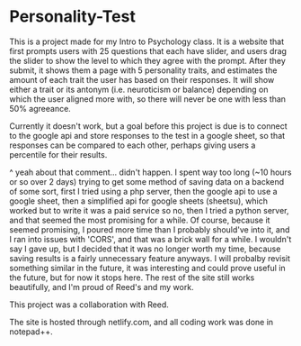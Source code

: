 # Personality-Test

This is a project made for my Intro to Psychology class. It is a website that first prompts users with 25 questions that each have slider, and users drag the slider to show the level to which they agree with the prompt. After they submit, it shows them a page with 5 personality traits, and estimates the amount of each trait the user has based on their responses. It will show either a trait or its antonym (i.e. neuroticism or balance) depending on which the user aligned more with, so there will never be one with less than 50% agreeance.

Currently it doesn't work, but a goal before this project is due is to connect to the google api and store responses to the test in a google sheet, so that responses can be compared to each other, perhaps giving users a percentile for their results.

^ yeah about that comment... didn't happen. I spent way too long (~10 hours or so over 2 days) trying to get some method of saving data on a backend of some sort, first I tried using a php server, then the google api to use a google sheet, then a simplified api for google sheets (sheetsu), which worked but to write it was a paid service so no, then I tried a python server, and that seemed the most promising for a while. Of course, because it seemed promising, I poured more time than I probably should've into it, and I ran into issues with 'CORS', and that was a brick wall for a while. I wouldn't say I gave up, but I decided that it was no longer worth my time, because saving results is a fairly unnecessary feature anyways. I will probalby revisit something similar in the future, it was interesting and could prove useful in the future, but for now it stops here. The rest of the site still works beautifully, and I'm proud of Reed's and my work.

This project was a collaboration with Reed.

The site is hosted through netlify.com, and all coding work was done in notepad++.
